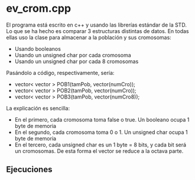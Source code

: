ev_crom.cpp
===========

El programa está escrito en c++ y usando las librerías estándar de la STD. Lo que se ha hecho es comparar 3 estructuras distintas de datos. En todas ellas uso la clase <vector> para almacenar a la población y sus cromosomas:

  - Usando booleanos
  - Usando un unsigned char por cada cromosoma
  - Usando un unsigned char por cada 8 cromosomas

Pasándolo a código, respectivamente, sería:

  - vector< vector<bool> > POB1(tamPob, vector<bool>(numCro));
  - vector< vector<unsigned char> > POB2(tamPob, vector<unsigned char>(numCro));
  - vector< vector<unsigned char> > POB3(tamPob, vector<unsigned char>(numCro8));

La explicación es sencilla:

  - En el primero, cada cromosoma toma false o true. Un booleano ocupa 1 byte de memoria
  - En el segundo, cada cromosoma toma 0 o 1. Un unsigned char ocupa 1 byte de memoria
  - En el tercero, cada unsigned char es un 1 byte = 8 bits, y cada bit será un cromosomas. De esta forma el vector se reduce a la octava parte.

Ejecuciones
---------------------------

